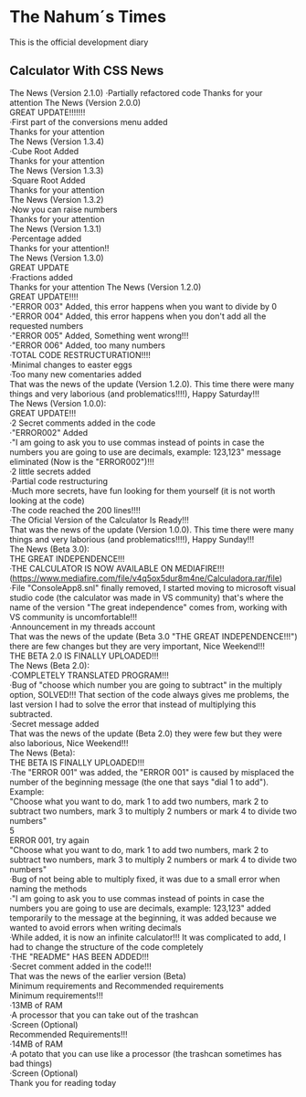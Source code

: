 
# The Nahum´s Times
This is the official development diary


## Calculator With CSS News
The News (Version 2.1.0)  ·Partially refactored code  Thanks for your attention
The News (Version 2.0.0)  
GREAT UPDATE!!!!!!!  
·First part of the conversions menu added   
Thanks for your  attention  
The News (Version 1.3.4)  
·Cube Root Added  
Thanks for your attention  
The News (Version 1.3.3)  
·Square Root Added  
Thanks for your attention  
The News (Version 1.3.2)  
·Now you can raise numbers  
Thanks for your attention  
The News (Version 1.3.1)  
·Percentage added  
Thanks for your attention!!  
The News (Version 1.3.0)  
GREAT UPDATE  
·Fractions added  
Thanks for your attention 
The News (Version 1.2.0)  
GREAT UPDATE!!!!  
·"ERROR 003" Added, this error happens when you want to divide by 0  
·"ERROR 004" Added, this error happens when you don't add all the requested numbers  
·"ERROR 005" Added, Something went wrong!!!  
·"ERROR 006" Added, too many numbers  
·TOTAL CODE RESTRUCTURATION!!!!  
·Minimal changes to easter eggs  
·Too many new comentaries added  
That was the news of the update (Version 1.2.0). This time there were many things and very laborious (and problematics!!!!), Happy Saturday!!!  
The News (Version 1.0.0):  
GREAT UPDATE!!!  
·2 Secret comments added in the code  
·"ERROR002" Added  
·"I am going to ask you to use commas instead of points in case the numbers you are going to use are decimals, example: 123,123" message eliminated (Now is the "ERROR002")!!!  
·2 little secrets added  
·Partial code restructuring  
·Much more secrets, have fun looking for them yourself (it is not worth looking at the code)  
·The code reached the 200 lines!!!!  
·The Oficial Version of the Calculator Is Ready!!!  
That was the news of the update (Version 1.0.0). This time there were many things and very laborious (and problematics!!!!), Happy Sunday!!!  
The News (Beta 3.0):  
THE GREAT INDEPENDENCE!!!  
·THE CALCULATOR IS NOW AVAILABLE ON MEDIAFIRE!!! (https://www.mediafire.com/file/v4q5ox5dur8m4ne/Calculadora.rar/file)  
·File "ConsoleApp8.snl" finally removed, I started moving to microsoft visual studio code (the calculator was made in VS community) that's where the name of the version "The great independence" comes from, working with VS community is uncomfortable!!!  
·Announcement in my threads account  
That was the news of the update (Beta 3.0 "THE GREAT INDEPENDENCE!!!") there are few changes but they are very important, Nice Weekend!!!  
THE BETA 2.0 IS FINALLY UPLOADED!!!  
The News (Beta 2.0):  
·COMPLETELY TRANSLATED PROGRAM!!!  
·Bug of "choose which number you are going to subtract" in the multiply option, SOLVED!!! That section of the code always gives me problems, the last version I had to solve the error that instead of multiplying this subtracted.  
·Secret message added  
That was the news of the update (Beta 2.0) they were few but they were also laborious, Nice Weekend!!!  
The News (Beta):  
THE BETA IS FINALLY UPLOADED!!!  
·The "ERROR 001" was added, the "ERROR 001" is caused by misplaced the number of the beginning message (the one that says "dial 1 to add").  
Example:  
"Choose what you want to do, mark 1 to add two numbers, mark 2 to subtract two numbers, mark 3 to multiply 2 numbers or mark 4 to divide two numbers"  
5  
ERROR 001, try again  
"Choose what you want to do, mark 1 to add two numbers, mark 2 to subtract two numbers, mark 3 to multiply 2 numbers or mark 4 to divide two numbers"  
·Bug of not being able to multiply fixed, it was due to a small error when naming the methods  
·"I am going to ask you to use commas instead of points in case the numbers you are going to use are decimals, example: 123,123" added temporarily to
the message at the beginning, it was added because we wanted to avoid errors when writing decimals  
·While added, it is now an infinite calculator!!! It was complicated to add, I had to change the structure of the code completely  
·THE "README" HAS BEEN ADDED!!!  
·Secret comment added in the code!!!  
That was the news of the earlier version (Beta)  
Minimum requirements and Recommended requirements  
Minimum requirements!!!  
·13MB of RAM  
·A processor that you can take out of the trashcan  
·Screen (Optional)  
Recommended Requirements!!!  
·14MB of RAM  
·A potato that you can use like a processor (the trashcan sometimes has bad things)  
·Screen (Optional)   
Thank you for reading today  

